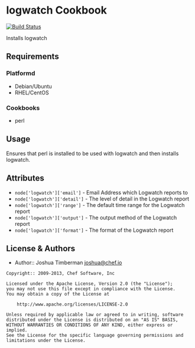 logwatch Cookbook
=================
[![Build Status](https://travis-ci.org/chef-cookbooks/logwatch.png?branch=master)](https://travis-ci.org/chef-cookbooks/logwatch)

Installs logwatch


Requirements
------------
### Platformd
- Debian/Ubuntu
- RHEL/CentOS

### Cookbooks
- perl


Usage
-----
Ensures that perl is installed to be used with logwatch and then installs logwatch.


Attributes
----------
- `node['logwatch']['email']` - Email Address which Logwatch reports to
- `node['logwatch']['detail']` - The level of detail in the Logwatch report
- `node['logwatch']['range']` - The default time range for the Logwatch report
- `node['logwatch']['output']` - The output method of the Logwatch report
- `node['logwatch']['format']` - The format of the Logwatch report


License & Authors
-----------------
- Author:: Joshua Timberman <joshua@chef.io>

```text
Copyright:: 2009-2013, Chef Software, Inc

Licensed under the Apache License, Version 2.0 (the "License");
you may not use this file except in compliance with the License.
You may obtain a copy of the License at

    http://www.apache.org/licenses/LICENSE-2.0

Unless required by applicable law or agreed to in writing, software
distributed under the License is distributed on an "AS IS" BASIS,
WITHOUT WARRANTIES OR CONDITIONS OF ANY KIND, either express or implied.
See the License for the specific language governing permissions and
limitations under the License.
```

